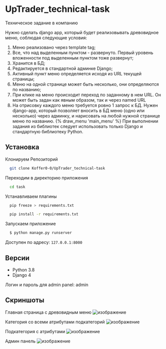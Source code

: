 # UpTrader_technical-task
Техническое задание в компанию

Нужно сделать django app, который будет реализовывать древовидное меню, соблюдая
следующие условия:
1) Меню реализовано через template tag;
2) Все, что над выделенным пунктом - развернуто. Первый уровень вложенности под
выделенным пунктом тоже развернут;
3) Хранится в БД;
4) Редактируется в стандартной админке Django;
5) Активный пункт меню определяется исходя из URL текущей страницы;
6) Меню на одной странице может быть несколько, они определяются по названию;
7) При клике на меню происходит переход по заданному в нем URL. Он может быть задан как
явным образом, так и через named URL
8) На отрисовку каждого меню требуется ровно 1 запрос к БД.
Нужен django-aрр, который позволяет вносить в БД меню (одно или несколько) через
админку, и нарисовать на любой нужной странице меню по названию.
{% draw_menu 'main_menu' %}
При выполнении задания из библиотек следует использовать только Django и стандартную
библиотеку Python.


## Установка
Клонируем Репозиторий

```bash
  git clone Koffer0-0/UpTrader_technical-task
```
Переходим в директорию приложения

```bash
  cd task
```
Устанавливаем плагины
```bash
  pip freeze > requirements.txt
```

```bash
  pip install -r requirements.txt
```

Запускаем приложение
```bash
  $ python manage.py runserver
```
Доступен по адресу: `127.0.0.1:8000`
## Версии
- Python 3.8
- Django 4

Логин и пароль для admin panel: admin

## Скриншоты
Главная страница с древовидным меню
![изображение](https://user-images.githubusercontent.com/68071028/214590929-fb02a717-2715-467c-956c-c0a2b1bbcbc9.png)

Категория со всеми атрибутами подкатегорий
![изображение](https://user-images.githubusercontent.com/68071028/214590966-1ad16d3b-064d-4586-b8a2-874d1f3382d2.png)

Подкатегория с атрибутами
![изображение](https://user-images.githubusercontent.com/68071028/214590887-75028986-e7ca-4fe0-a780-2a7ba2683697.png)

Админ панель
![изображение](https://user-images.githubusercontent.com/68071028/214590826-5374de22-9f7a-4a8e-bb8f-db1baa4f5dc2.png)

